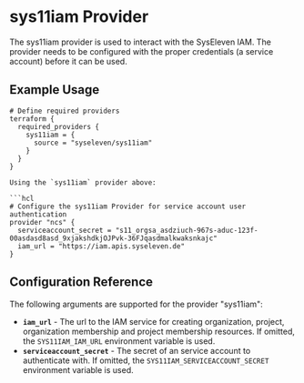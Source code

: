 # sys11iam Provider

The sys11iam provider is used to interact with the SysEleven IAM. The provider needs to be configured with the proper credentials (a service account) before it can be used.

## Example Usage

```hcl
# Define required providers
terraform {
  required_providers {
    sys11iam = {
      source = "syseleven/sys11iam"
    }
  }
}

Using the `sys11iam` provider above:

```hcl
# Configure the sys11iam Provider for service account user authentication
provider "ncs" {
  serviceaccount_secret = "s11_orgsa_asdziuch-967s-aduc-123f-00asdasd8asd_9xjakshdkjOJPvk-36FJqasdmalkwaksnkajc"
  iam_url = "https://iam.apis.syseleven.de"
}
```

## Configuration Reference

The following arguments are supported for the provider "sys11iam":

* **`iam_url`** - The url to the IAM service for creating organization, project, organization membership and project membership resources.
  If omitted, the `SYS11IAM_IAM_URL` environment variable is used.
* **`serviceaccount_secret`** - The secret of an service account to authenticate with. If omitted, the `SYS11IAM_SERVICEACCOUNT_SECRET` environment variable is used.
  

